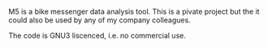 M5 is a bike messenger data analysis tool.
This is a pivate project but the it could also 
be used by any of my company colleagues. 

The code is GNU3 liscenced, i.e. no commercial use. 

